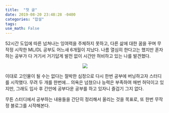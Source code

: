 ```yaml
---
title:  "첫 글"
date: 2019-08-20 23:48:28 -0400
categories: "잡설"
tags:
use_math: False
---
```



52시간 도입에 따른 넘쳐나는 잉여력을 주체하지 못하고, 다른 삶에 대한 꿈을 꾸며 무작정 시작한 ML/DL 공부도 어느새 6개월이 지났다. 나름 열심히 한다고는 했지만 혼자 하는 공부가 다 거기서 거기답게 발전 없이 시간만 허비하고 있는 나를 발견했다. 

<center>
<img src ='http://cfs10.blog.daum.net/image/12/blog/2007/12/09/17/09/475ba2723a1b6&filename=%EC%9D%B4%EC%A0%9C%EB%B6%80%ED%84%B4%EC%A0%95%EB%A7%90%EA%B3%B5%EB%B6%80%EB%BF%90%EC%9D%B4%EC%95%BC.jpg'>
</center>

이대로 고인물이 될 수는 없다는 절박한 심정으로 다시 한번 공부에 버닝하고자 스터디를 시작했다. 무려 두 개를 한번에... 의욕은 넘쳤으나 능력은 부족하여 매번 허덕이고 있지만, 그래도 입사 후 간만에 공부다운 공부를 하고 있자니 즐겁기 그지 없다. 

무튼 스터디에서 공부하는 내용들을 간단히 정리해서 올리는 것을 목표로, 또 한번 무작정 블로그를 시작해본다.


